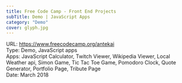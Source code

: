 ```yaml
---
title: Free Code Camp - Front End Projects
subTitle: Demo | JavaScript Apps 
category: "Demo"
cover: glyph.jpg
---
```


URL: https://www.freecodecamp.org/antekai  
Type: Demo, JavaScript apps  
Apps: JavaScript Calculator, Twitch Viewer, Wikipedia Viewer, Local Weather api,
Simon Game, Tic Tac Toe Game, Pomodoro Clock, Quote Generator,
Portfolio Page, Tribute Page  
Date: March 2018
